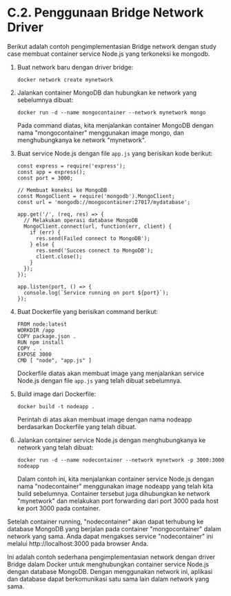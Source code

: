 # C.2. Penggunaan Bridge Network Driver

Berikut adalah contoh pengimplementasian Bridge network dengan study case membuat container service Node.js yang terkoneksi ke mongodb.

1. Buat network baru dengan driver bridge:
    ``` 
    docker network create mynetwork
    ```
2. Jalankan container MongoDB dan hubungkan ke network yang sebelumnya dibuat:
    ```
    docker run -d --name mongocontainer --network mynetwork mongo
    ```
    Pada command diatas, kita menjalankan container MongoDB dengan nama "mongocontainer" menggunakan image mongo, dan menghubungkanya ke network "mynetwork".

3. Buat service Node.js dengan file `app.js` yang berisikan kode berikut:
    ```
    const express = require('express');
    const app = express();
    const port = 3000;

    // Membuat koneksi ke MongoDB
    const MongoClient = require('mongodb').MongoClient;
    const url = 'mongodb://mongocontainer:27017/mydatabase';

    app.get('/', (req, res) => {
      // Melakukan operasi database MongoDB
      MongoClient.connect(url, function(err, client) {
        if (err) {
          res.send(Failed connect to MongoDB');
        } else {
          res.send('Succes connect to MongoDB');
          client.close();
        }
      });
    });

    app.listen(port, () => {
      console.log(`Service running on port ${port}`);
    });
    ```
4. Buat Dockerfile yang berisikan command berikut:
    ```
    FROM node:latest
    WORKDIR /app
    COPY package.json .
    RUN npm install
    COPY . .
    EXPOSE 3000
    CMD [ "node", "app.js" ]
    ```
    Dockerfile diatas akan membuat image yang menjalankan service Node.js dengan file `app.js` yang telah dibuat sebelumnya.
5. Build image dari Dockerfile:
    ```
    docker build -t nodeapp .
    ```
    Perintah di atas akan membuat image dengan nama nodeapp berdasarkan Dockerfile yang telah dibuat.
6. Jalankan container service Node.js dengan menghubungkanya ke network yang telah dibuat:
    ```
    docker run -d --name nodecontainer --network mynetwork -p 3000:3000 nodeapp
    ```
    Dalam contoh ini, kita menjalankan container service Node.js dengan nama "nodecontainer" menggunakan image nodeapp yang telah kita build sebelumnya. Container tersebut juga dihubungkan ke network "mynetwork" dan melakukan port forwarding dari port 3000 pada host ke port 3000 pada container.

Setelah container running, "nodecontainer" akan dapat terhubung ke database MongoDB yang berjalan pada container "mongocontainer" dalam network yang sama. Anda dapat mengakses service "nodecontainer" ini melalui http://localhost:3000 pada browser Anda.

Ini adalah contoh sederhana pengimplementasian network dengan driver Bridge dalam Docker untuk menghubungkan container service Node.js dengan database MongoDB. Dengan menggunakan network ini, aplikasi dan database dapat berkomunikasi satu sama lain dalam network yang sama.